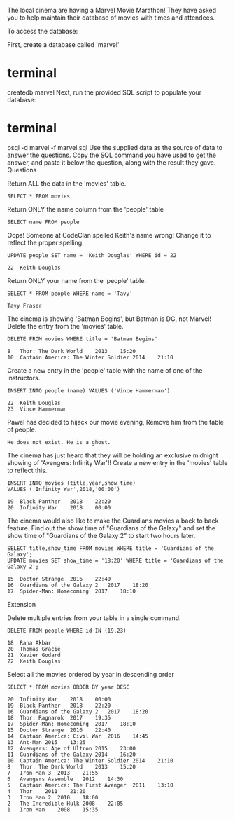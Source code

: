 
The local cinema are having a Marvel Movie Marathon! They have asked you to help maintain their database of movies with times and attendees.

To access the database:

First, create a database called 'marvel'

# terminal
createdb marvel
Next, run the provided SQL script to populate your database:

# terminal
psql -d marvel -f marvel.sql
Use the supplied data as the source of data to answer the questions. Copy the SQL command you have used to get the answer, and paste it below the question, along with the result they gave.
Questions

Return ALL the data in the 'movies' table.

    SELECT * FROM movies

Return ONLY the name column from the 'people' table

    SELECT name FROM people

Oops! Someone at CodeClan spelled Keith's name wrong! Change it to reflect the proper spelling.

    UPDATE people SET name = 'Keith Douglas' WHERE id = 22

    22	Keith Douglas

Return ONLY your name from the 'people' table.

    SELECT * FROM people WHERE name = 'Tavy'

    Tavy Fraser

The cinema is showing 'Batman Begins', but Batman is DC, not Marvel! Delete the entry from the 'movies' table.

    DELETE FROM movies WHERE title = 'Batman Begins'

    8	Thor: The Dark World	2013	15:20
    10	Captain America: The Winter Soldier	2014	21:10

Create a new entry in the 'people' table with the name of one of the instructors.

    INSERT INTO people (name) VALUES ('Vince Hammerman')

    22	Keith Douglas
    23	Vince Hammerman

Pawel has decided to hijack our movie evening, Remove him from the table of people.

    He does not exist. He is a ghost.

The cinema has just heard that they will be holding an exclusive midnight showing of 'Avengers: Infinity War'!! Create a new entry in the 'movies' table to reflect this.

    INSERT INTO movies (title,year,show_time)
    VALUES ('Infinity War',2018,'00:00')

    19	Black Panther	2018	22:20
    20	Infinity War	2018	00:00

The cinema would also like to make the Guardians movies a back to back feature. Find out the show time of "Guardians of the Galaxy" and set the show time of "Guardians of the Galaxy 2" to start two hours later.

    SELECT title,show_time FROM movies WHERE title = 'Guardians of the Galaxy';
    UPDATE movies SET show_time = '18:20' WHERE title = 'Guardians of the Galaxy 2';

    15	Doctor Strange	2016	22:40
    16	Guardians of the Galaxy 2	2017	18:20
    17	Spider-Man: Homecoming	2017	18:10

Extension

Delete multiple entries from your table in a single command.

    DELETE FROM people WHERE id IN (19,23)

    18	Rana Akbar
    20	Thomas Gracie
    21	Xavier Godard
    22	Keith Douglas

Select all the movies ordered by year in descending order

    SELECT * FROM movies ORDER BY year DESC

    20	Infinity War	2018	00:00
    19	Black Panther	2018	22:20
    16	Guardians of the Galaxy 2	2017	18:20
    18	Thor: Ragnarok	2017	19:35
    17	Spider-Man: Homecoming	2017	18:10
    15	Doctor Strange	2016	22:40
    14	Captain America: Civil War	2016	14:45
    13	Ant-Man	2015	13:25
    12	Avengers: Age of Ultron	2015	23:00
    11	Guardians of the Galaxy	2014	16:20
    10	Captain America: The Winter Soldier	2014	21:10
    8	Thor: The Dark World	2013	15:20
    7	Iron Man 3	2013	21:55
    6	Avengers Assemble	2012	14:30
    5	Captain America: The First Avenger	2011	13:10
    4	Thor	2011	21:20
    3	Iron Man 2	2010	18:00
    2	The Incredible Hulk	2008	22:05
    1	Iron Man	2008	15:35
